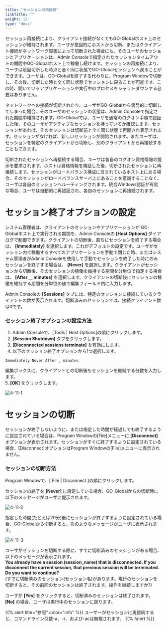 ```yaml
---
title: "セッションの再接続"
linkTitle: ""
weight: 12
type: "docs"
---
```


セッション再接続により、クライアント接続がなくてもGO-Globalホスト上のセッションが維持されます。ユーザが意図的にホストから切断、またはクライアント接続がネットワーク障害によって切断された場合にも、そのユーザのセッションとアプリケーションは、Admin Consoleで指定されたセッションタイムアウトの期間中GO-Globalホスト上で稼働し続けます。セッションの再接続により、ユーザは前回切断した時点と全く同じ状態でGO-Globalセッションへ戻ることができます。ユーザは、GO-Globalを終了する代わりに、Program Windowで切断し、その後、切断した時と全く同じ状態でセッションに戻ることが可能です。この時、開いているアプリケーションや実行中のプロセスをシャットダウンする必要はありません｡

ネットワークへの接続が切断されたり、ユーザがGO-Globalから偶発的に切断してしまった場合、そのユーザのセッションの状態は、Admin Consoleで指定された期間中維持されます。GO-Globalでは、ユーザを通常のログオン手順で認証した後、そのユーザがアクティブなセッションを持っているか確認します。セッションがあれば、そのセッションは切断前と全く同じ状態で再開され表示されます。セッションがなければ、新しいセッションが開始されます。またユーザは、セッションを特定のクライアントから切断し、別のクライアントから再接続することもできます。

切断されたセッションへ再接続する場合、ユーザは各自のログオン資格情報の提示を要求されます。ホストは資格情報を検証した後、切断されたセッションに再接続します。セッションがロードバランス構成に含まれているホスト上にある場合、そのセッションがロードバランスサーバ上にあることを意識することなく、ユーザは各自のセッションへルーティングされます。統合Windows認証が有効な場合、ユーザは自動的に再認証され、各自のセッションに再接続されます。

# セッション終了オプションの設定

システム管理者は、クライアントのセッションやアプリケーションが GO-Globalホスト上で実行される期間を、Admin Consoleの **[Host Options]** ダイアログで制御できます。クライアントの切断後、直ちにセッションを終了する場合は、 **[Immediately]** を選択します。これがデフォルトの設定です。ユーザがセッション内で稼働するすべてのアプリケーションを手動で閉じた時、またはシステム管理者がAdmin Consoleを使用して手動でセッションを終了した時にのみセッションを終了する場合は、 **[Never]** を選択します。クライアントがセッションから切断後、そのセッションの稼働を維持する期間を分単位で指定する場合は、 **[After __ minutes]** を選択します。クライアントの切断後にセッションの稼働を維持する期間を分単位の値で編集フィールド内に入力します。

Admin Consoleの **[Sessions]** タブには、特定のセッションに接続しているクライアントの数が表示されます。切断済みのセッションでは、接続クライアント数は0です。

### セッション終了オプションの設定方法

1. Admin Consoleで、[Tools |  Host Options]の順にクリックします。
2. **[Session Shutdown]** タブをクリックします。
3. **[Disconnected sessions terminate]** を有効にします。
4. 以下のセッション終了オプションから1つ選択します。

```
Immediately Never After _ minutes
```

編集ボックスに、クライアントとの切断後もセッションを継続する分数を入力します。<br>
5. **[OK]** をクリックします。

![4-11-1](/img/4-11-1.png) 

# セッションの切断

セッションが終了しないように、または指定した時間が経過しても終了するように設定されている場合は、Program Windowの[File]メニューに **[Disconnect]** オプションが表示されます。セッションがすぐに終了するように設定されている場合、[Disconnect]オプションはProgram Windowの[File]メニューに表示されません。

### セッションの切断方法

Program Windowで、[ File | Disconnect ]の順にクリックします。

セッションの終了を **[Never]** に設定している場合、GO-Globalからの切断時に以下のメッセージがユーザに提示されます。

![4-11-2](/img/4-11-2.png) 

指定した時間(たとえば20分)後にセッションが終了するように設定されている場合、GO-Globalから切断すると、次のようなメッセージがユーザに表示されます。

![4-11-3](/img/4-11-3.png) 

ユーザがセッションを切断する際に、すでに切断済みのセッションがある場合、以下のメッセージが表示されます。<br>
**You already have a session (session_name) that is disconnected. If you disconnect the current session, that previous session will be terminated. Do you want to continue?** <br>
(すでに切断済みのセッション(セッション名)があります。現行のセッションを切断すると、その前回のセッションは終了されます。操作を継続しますか?) <br>

ユーザが **[Yes]** をクリックすると、切断済みのセッションは終了されます。 **[No]** の場合、ユーザは実行中のセッションに戻ります。

{{% alert title="参照" color="info" %}}
ユーザーがセッションに再接続すると、コマンドライン引数-a、-r、および-acは無視されます。
{{% /alert %}}